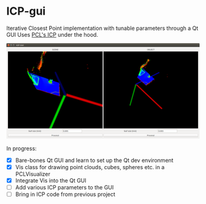 # ICP-gui
Iterative Closest Point implementation with tunable parameters through a Qt GUI
Uses [PCL's ICP](http://docs.pointclouds.org/trunk/classpcl_1_1_iterative_closest_point.html) under the hood.

![Screenshot](pcl_gui.png?)

In progress:
- [x] Bare-bones Qt GUI and learn to set up the Qt dev environment
- [x] Vis class for drawing point clouds, cubes, spheres etc. in a PCLVisualizer
- [x] Integrate Vis into the Qt GUI
- [ ] Add various ICP parameters to the GUI
- [ ] Bring in ICP code from previous project
